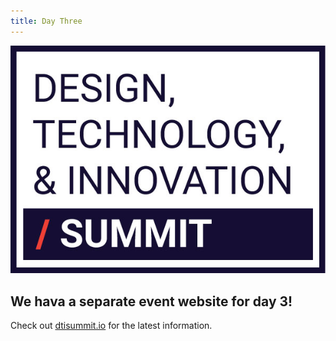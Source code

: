 ```yaml
---
title: Day Three
---
```


![summit-logo.jpg](/assets/img/projects/SUMMITweek-Winter-2018/summit-logo.jpg)


## We hava a separate event website for day 3!

Check out [dtisummit.io](http://dtisummit.io) for the latest information.
